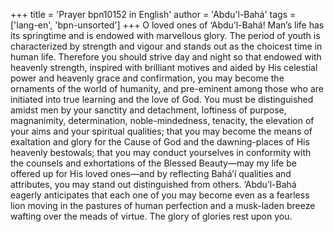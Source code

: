 +++
title = 'Prayer bpn10152 in English'
author = 'Abdu'l-Bahá'
tags = ['lang-en', 'bpn-unsorted']
+++
O loved ones of ‘Abdu’l-Bahá!
Man’s life has its springtime and is endowed with marvellous glory. The period of youth is characterized by strength and vigour and stands out as the choicest time in human life. Therefore you should strive day and night so that endowed with heavenly strength, inspired with brilliant motives and aided by His celestial power and heavenly grace and confirmation, you may become the ornaments of the world of humanity, and pre-eminent among those who are initiated into true learning and the love of God. You must be distinguished amidst men by your sanctity and detachment, loftiness of purpose, magnanimity, determination, noble-mindedness, tenacity, the elevation of your aims and your spiritual qualities; that you may become the means of exaltation and glory for the Cause of God and the dawning-places of His heavenly bestowals; that you may conduct yourselves in conformity with the counsels and exhortations of the Blessed Beauty—may my life be offered up for His loved ones—and by reflecting Bahá’í qualities and attributes, you may stand out distinguished from others. ‘Abdu’l-Bahá eagerly anticipates that each one of you may become even as a fearless lion moving in the pastures of human perfection and a musk-laden breeze wafting over the meads of virtue.
The glory of glories rest upon you.
